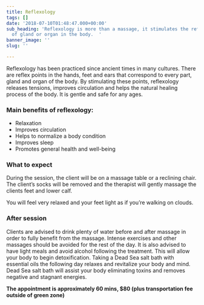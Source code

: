 ```yaml
---
title: Reflexology
tags: []
date: '2018-07-10T01:48:47.000+00:00'
sub_heading: 'Reflexology is more than a massage, it stimulates the reflex points
  of gland or organ in the body.  '
banner_image: ''
slug: ''

---
```

Reflexology has been practiced since ancient times in many cultures. There are reflex points in the hands, feet and ears that correspond to every part, gland and organ of the body. By stimulating these points, reflexology releases tensions, improves circulation and helps the natural healing process of the body. It is gentle and safe for any ages.

### Main benefits of reflexology:

* Relaxation
* Improves circulation
* Helps to normalize a body condition
* Improves sleep
* Promotes general health and well-being

### What to expect

During the session, the client will be on a massage table or a reclining chair. The client’s socks will be removed and the therapist will gently massage the clients feet and lower calf.

You will feel very relaxed and your feet light as if you’re walking on clouds.

### After session

Clients are advised to drink plenty of water before and after massage in order to fully benefit from the massage. Intense exercises and other massages should be avoided for the rest of the day. It is also advised to have light meals and avoid alcohol following the treatment. This will allow your body to begin detoxification. Taking a Dead Sea salt bath with essential oils the following day relaxes and revitalize your body and mind. Dead Sea salt bath will assist your body eliminating toxins and removes negative and stagnant energies.

**The appointment is approximately 60 mins, $80 (plus transportation fee outside of green zone)**